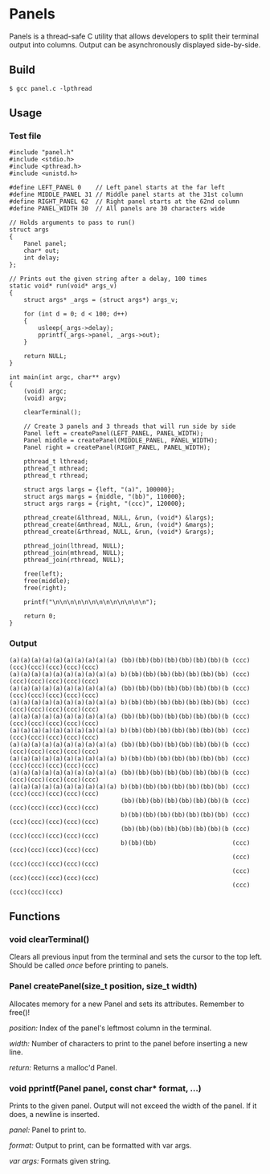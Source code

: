 # Panels

Panels is a thread-safe C utility that allows developers to split their
terminal output into columns. Output can be asynchronously
displayed side-by-side.

## Build

    $ gcc panel.c -lpthread

## Usage

### Test file

    #include "panel.h"
    #include <stdio.h>
    #include <pthread.h>
    #include <unistd.h>

    #define LEFT_PANEL 0    // Left panel starts at the far left
    #define MIDDLE_PANEL 31 // Middle panel starts at the 31st column
    #define RIGHT_PANEL 62  // Right panel starts at the 62nd column
    #define PANEL_WIDTH 30  // All panels are 30 characters wide

    // Holds arguments to pass to run()
    struct args
    {
        Panel panel;
        char* out;
        int delay;
    };

    // Prints out the given string after a delay, 100 times
    static void* run(void* args_v)
    {
        struct args* _args = (struct args*) args_v;

        for (int d = 0; d < 100; d++)
        {
            usleep(_args->delay);
            pprintf(_args->panel, _args->out);
        }

        return NULL;
    }

    int main(int argc, char** argv)
    {
        (void) argc;
        (void) argv;

        clearTerminal();

        // Create 3 panels and 3 threads that will run side by side
        Panel left = createPanel(LEFT_PANEL, PANEL_WIDTH);
        Panel middle = createPanel(MIDDLE_PANEL, PANEL_WIDTH);
        Panel right = createPanel(RIGHT_PANEL, PANEL_WIDTH);

        pthread_t lthread;
        pthread_t mthread;
        pthread_t rthread;

        struct args largs = {left, "(a)", 100000};
        struct args margs = {middle, "(bb)", 110000};
        struct args rargs = {right, "(ccc)", 120000};

        pthread_create(&lthread, NULL, &run, (void*) &largs);
        pthread_create(&mthread, NULL, &run, (void*) &margs);
        pthread_create(&rthread, NULL, &run, (void*) &rargs);

        pthread_join(lthread, NULL);
        pthread_join(mthread, NULL);
        pthread_join(rthread, NULL);

        free(left);
        free(middle);
        free(right);

        printf("\n\n\n\n\n\n\n\n\n\n\n\n\n");

        return 0;
    }

### Output

    (a)(a)(a)(a)(a)(a)(a)(a)(a)(a) (bb)(bb)(bb)(bb)(bb)(bb)(bb)(b (ccc)(ccc)(ccc)(ccc)(ccc)(ccc)
    (a)(a)(a)(a)(a)(a)(a)(a)(a)(a) b)(bb)(bb)(bb)(bb)(bb)(bb)(bb) (ccc)(ccc)(ccc)(ccc)(ccc)(ccc)
    (a)(a)(a)(a)(a)(a)(a)(a)(a)(a) (bb)(bb)(bb)(bb)(bb)(bb)(bb)(b (ccc)(ccc)(ccc)(ccc)(ccc)(ccc)
    (a)(a)(a)(a)(a)(a)(a)(a)(a)(a) b)(bb)(bb)(bb)(bb)(bb)(bb)(bb) (ccc)(ccc)(ccc)(ccc)(ccc)(ccc)
    (a)(a)(a)(a)(a)(a)(a)(a)(a)(a) (bb)(bb)(bb)(bb)(bb)(bb)(bb)(b (ccc)(ccc)(ccc)(ccc)(ccc)(ccc)
    (a)(a)(a)(a)(a)(a)(a)(a)(a)(a) b)(bb)(bb)(bb)(bb)(bb)(bb)(bb) (ccc)(ccc)(ccc)(ccc)(ccc)(ccc)
    (a)(a)(a)(a)(a)(a)(a)(a)(a)(a) (bb)(bb)(bb)(bb)(bb)(bb)(bb)(b (ccc)(ccc)(ccc)(ccc)(ccc)(ccc)
    (a)(a)(a)(a)(a)(a)(a)(a)(a)(a) b)(bb)(bb)(bb)(bb)(bb)(bb)(bb) (ccc)(ccc)(ccc)(ccc)(ccc)(ccc)
    (a)(a)(a)(a)(a)(a)(a)(a)(a)(a) (bb)(bb)(bb)(bb)(bb)(bb)(bb)(b (ccc)(ccc)(ccc)(ccc)(ccc)(ccc)
    (a)(a)(a)(a)(a)(a)(a)(a)(a)(a) b)(bb)(bb)(bb)(bb)(bb)(bb)(bb) (ccc)(ccc)(ccc)(ccc)(ccc)(ccc)
                                   (bb)(bb)(bb)(bb)(bb)(bb)(bb)(b (ccc)(ccc)(ccc)(ccc)(ccc)(ccc)
                                   b)(bb)(bb)(bb)(bb)(bb)(bb)(bb) (ccc)(ccc)(ccc)(ccc)(ccc)(ccc)
                                   (bb)(bb)(bb)(bb)(bb)(bb)(bb)(b (ccc)(ccc)(ccc)(ccc)(ccc)(ccc)
                                   b)(bb)(bb)                     (ccc)(ccc)(ccc)(ccc)(ccc)(ccc)
                                                                  (ccc)(ccc)(ccc)(ccc)(ccc)(ccc)
                                                                  (ccc)(ccc)(ccc)(ccc)(ccc)(ccc)
                                                                  (ccc)(ccc)(ccc)(ccc)


## Functions

### void clearTerminal()

Clears all previous input from the terminal and sets the cursor to the
top left. Should be called <i>once</i> before printing to panels.

### Panel createPanel(size_t position, size_t width)

Allocates memory for a new Panel and sets its attributes. Remember to free()!

<i>position:</i> Index of the panel's leftmost column in the terminal.

<i>width:</i> Number of characters to print to the panel before inserting
a new line.

<i>return:</i> Returns a malloc'd Panel.

### void pprintf(Panel panel, const char* format, ...)

Prints to the given panel. Output will not exceed the
width of the panel. If it does, a newline is inserted.

<i>panel:</i> Panel to print to.

<i>format:</i> Output to print, can be formatted with var args.

<i>var args:</i> Formats given string.
